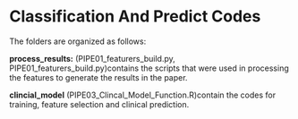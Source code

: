 # Classification  And Predict Codes

The folders are organized as follows:

**process_results:** (PIPE01_featurers_build.py, PIPE01_featurers_build.py)contains the scripts that were used in processing the features to generate the results in the paper.


**clincial_model** (PIPE03_Clincal_Model_Function.R)contain the codes for training, feature selection and clinical prediction.
